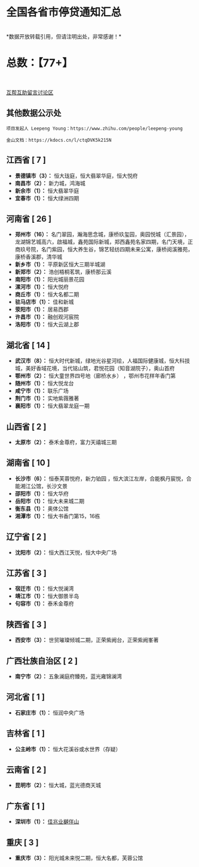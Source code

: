 # 全国各省市停贷通知汇总

<br/>
*数据开放转载引用，但请注明出处，非常感谢！*  

# 总数：【77+】

<br/>


[互帮互助留言讨论区](https://github.com/WeNeedHome/SummaryOfLoanSuspension/discussions)


## 其他数据公示处
```
项目发起人 Leepeng Young：https://www.zhihu.com/people/leepeng-young

金山文档：https://kdocs.cn/l/ctqDVK5k215N
```

## 江西省 [ 7 ]  
- **景德镇市（3）：** 恒大珑庭，恒大翡翠华庭，恒大悦府  
- **南昌市（2）：** 新力城，鸿海城  
- **新余市（1）：** 恒大翡翠华庭  
- **宜春市（1）：** 恒大绿洲四期  

## 河南省 [ 26 ]   
- **郑州市（16）：** 名门翠园，瀚海思念城，康桥玖玺园，奥园悦城（汇景园），龙湖锦艺城高六，啟福城，鑫苑国际新城，郑西鑫苑名家四期，名门天境，正商玖号院，名门紫园，恒大养生谷，锦艺轻纺四期未来公寓，康桥阅溪雅苑，康桥香溪郡，清华城  
- **新乡市（1）：** 平原新区恒大三期半城湖   
- **新郑市（2）：**  浩创梧桐茗筑，康桥那云溪 
- **南阳市（1）：** 阳光城丽景花园   
- **漯河市（1）：**  恒大悦府    
- **商丘市（1）：**  恒大名都二期  
- **驻马店市（1）：**  佳和新城  
- **荥阳市（1）：**  居易西郡  
- **许昌市（1）：**  融创观河宸院  
- **洛阳市（1）：**  恒大云湖上郡  

## 湖北省 [ 14 ]
- **武汉市（8）：** 恒大时代新城，绿地光谷星河绘，人福国际健康城，恒大科技城，美好香域花境，当代铭山筑，君悦花园（知音湖院子），奥山首府  
- **鄂州市（2）：** 恒大童世界四号地（廊桥水乡） ，鄂州市花样年香门第  
- **随州市（1）：** 恒大悦龙台   
- **咸宁市（1）：** 联乐广场  
- **荆门市（1）：** 实地紫薇雅著  
- **襄阳市（1）：** 恒大翡翠龙庭一期  

## 山西省 [ 2 ]
- **太原市（2）：** 泰禾金尊府，富力天禧城三期    

## 湖南省 [ 10 ]
- **长沙市（6）：** 恒泰芙蓉悦府，新力铂园 ，恒大滨江左岸，合能枫丹宸悦，合能湘江公馆，长沙文景  
- **邵阳市（1）：** 恒大华府  
- **岳阳市（1）：** 恒大未来城二期   
- **衡东县（1）：** 奥体公馆   
- **湘潭市（1）：** 恒大书香门第15，16栋  

## 辽宁省 [ 2 ]
- **沈阳市（2）：** 恒大西江天悦，恒大中央广场   

## 江苏省 [ 3 ]
- **宿迁市（1）：** 恒大悦澜湾  
- **靖江市（1）：** 恒大御景半岛  
- **句容市（1）：** 泰禾金尊府  

## 陕西省 [ 3 ] 
- **西安市（3）：** 世贸璀璨倾城二期，正荣紫阙台，正荣紫阙峯著   

## 广西壮族自治区 [ 2 ]
- **南宁市（2）：** 五象澜庭府臻苑，蓝光雍锦澜湾  

## 河北省 [ 1 ]
- **石家庄市（1）：** 恒润中央广场  

## 吉林省 [ 1 ]
- **公主岭市（1）：** 恒大花溪谷或水世界（存疑）  

## 云南省 [ 2 ]
- **昆明市（2）：** 恒大城，蓝光德商天城  

## 广东省 [ 1 ]
- **深圳市（1）：** [佳兆业樾伴山](./images/sz001.jpg)  

## 重庆 [ 3 ]
- **重庆市（3）：** 阳光城未来悦二期，恒大名都，芙蓉公馆  

